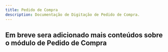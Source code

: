 ```yaml
---
title: Pedido de Compra
description: Documentação de Digitação de Pedido de Compra.
---
```


## Em breve sera adicionado mais conteúdos sobre o módulo de Pedido de Compra

